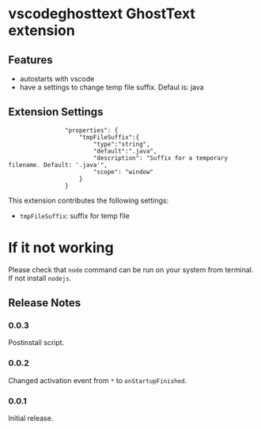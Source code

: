 # vscodeghosttext GhostText extension

## Features

* autostarts with vscode
* have a settings to change temp file suffix. Defaul is: java


## Extension Settings

```
				"properties": {
					"tmpFileSuffix":{
						"type":"string",
						"default":".java",
						"description": "Suffix for a temporary filename. Default: '.java'",
						"scope": "window"
					}
				}
```

This extension contributes the following settings:

* `tmpFileSuffix`: suffix for temp file

# If it not working
Please check that `node` command can be run on your system from terminal. If not install `nodejs`.

## Release Notes

### 0.0.3

Postinstall script.

### 0.0.2

Changed activation event from `*` to `onStartupFinished`.

### 0.0.1

Initial release.